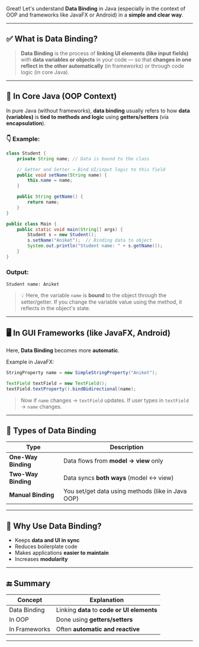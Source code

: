 Great! Let's understand **Data Binding** in Java (especially in the context of OOP and frameworks like JavaFX or Android) in a **simple and clear way**.

---

## ✅ What is Data Binding?

> **Data Binding** is the process of **linking UI elements (like input fields)** with **data variables or objects** in your code — so that **changes in one reflect in the other automatically** (in frameworks) or through code logic (in core Java).

---

## 🎯 In Core Java (OOP Context)

In pure Java (without frameworks), **data binding** usually refers to how **data (variables)** is **tied to methods and logic** using **getters/setters** (via **encapsulation**).

### 👇 Example:

```java
class Student {
    private String name; // Data is bound to the class

    // Getter and Setter → Bind UI/input logic to this field
    public void setName(String name) {
        this.name = name;
    }

    public String getName() {
        return name;
    }
}

public class Main {
    public static void main(String[] args) {
        Student s = new Student();
        s.setName("Aniket");  // Binding data to object
        System.out.println("Student name: " + s.getName());
    }
}
```

### Output:

```
Student name: Aniket
```

> 💡 Here, the variable `name` is **bound** to the object through the setter/getter.
> If you change the variable value using the method, it reflects in the object's state.

---

## 🖥️ In GUI Frameworks (like JavaFX, Android)

Here, **Data Binding** becomes more **automatic**.

Example in JavaFX:

```java
StringProperty name = new SimpleStringProperty("Aniket");

TextField textField = new TextField();
textField.textProperty().bindBidirectional(name);
```

> Now if `name` changes → `textField` updates.
> If user types in `textField` → `name` changes.

---

## 📌 Types of Data Binding

| Type                | Description                                       |
| ------------------- | ------------------------------------------------- |
| **One-Way Binding** | Data flows from **model → view** only             |
| **Two-Way Binding** | Data syncs **both ways** (model ↔ view)           |
| **Manual Binding**  | You set/get data using methods (like in Java OOP) |

---

## 🧠 Why Use Data Binding?

* Keeps **data and UI in sync**
* Reduces boilerplate code
* Makes applications **easier to maintain**
* Increases **modularity**

---

## 🔚 Summary

| Concept       | Explanation                                 |
| ------------- | ------------------------------------------- |
| Data Binding  | Linking **data** to **code or UI elements** |
| In OOP        | Done using **getters/setters**              |
| In Frameworks | Often **automatic and reactive**            |

---

